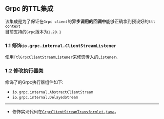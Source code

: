 ## Grpc 的TTL集成
该集成是为了保证在`Grpc client`的**异步调用的回调中**能够正确拿到预设好的`ttl context`<br/>
目前支持的`Grpc`版本为`1.28.1`
### 1.1 修饰`io.grpc.internal.ClientStreamListener`

使用[`TtlGrpcClientStreamListener`](src/main/java/com/alibaba/ttl/integration/grpc/TtlGrpcClientStreamListener.java)来修饰传入的`Listener`。

### 1.2 修改执行器类

修饰了的Grpc执行器组件如下:
- `io.grpc.internal.AbstractClientStream`
- `io.grpc.internal.DelayedStream`
---
- 修饰实现代码在[`GrpcClientStreamTransformlet.java`](src/main/java/com/alibaba/ttl/integration/grpc/agent/transformlet/GrpcClientStreamTransformlet.java)。
    
